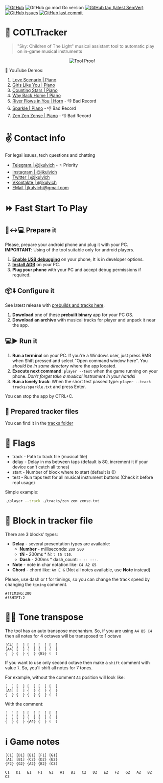 [![GitHub](https://img.shields.io/github/license/jkulvich/cotltracker)](https://github.com/jkulvich/COTLTracker/blob/master/LICENSE)
![GitHub go.mod Go version](https://img.shields.io/github/go-mod/go-version/jkulvich/cotltracker)
[![GitHub tag (latest SemVer)](https://img.shields.io/github/v/tag/jkulvich/cotltracker)](https://github.com/jkulvich/COTLTracker/releases)
[![GitHub issues](https://img.shields.io/github/issues/jkulvich/cotltracker)](https://github.com/jkulvich/COTLTracker/issues)
[![GitHub last commit](https://img.shields.io/github/last-commit/jkulvich/cotltracker)](https://github.com/jkulvich/COTLTracker/commits/master)

# :space_invader: COTLTracker
> "Sky: Children of The Light" musical assistant tool to automatic play on in-game musical instruments

<div style="text-align: center">
    <img alt="Tool Proof" src="./assets/proof2.gif">
</div>

:eyes: YouTube Demos:
1. [Love Scenario | Piano](https://youtu.be/ejYJq7mixME)
2. [Girls Like You | Piano](https://youtu.be/8W7AQtnZh0k)
3. [Counting Stars | Piano](https://youtu.be/JMDFZYuwwz8)
4. [Way Back Home | Piano](https://youtu.be/OMZEtMOoTOI)
5. [River Flows in You | Horn](https://www.youtube.com/watch?v=-RD3mvBv8M8) - :-1: Bad Record
6. [Sparkle | Piano](https://www.youtube.com/watch?v=9vW_sGyi8EE) - :-1: Bad Record
7. [Zen Zen Zense | Piano](https://www.youtube.com/watch?v=WTTuqxaN5xg) - :-1: Bad Record

# :v: Contact info
For legal issues, tech questions and chatting

- [Telegram | @jkulvich](https://t.me/jkulvich) - :star: Priority
- [Instagram | @ijkulvich](https://instagram.com/ijkulvich)
- [Twitter | @jkulvich](https://twitter.com/jkulvich)
- [VKontakte | @jkulvich](https://vk.com/jkulvich)
- [EMail | jkulvichi@gmail.com](mailto:jkulvichi@gmail.com)

# :fast_forward: Fast Start To Play

## :iphone::left_right_arrow::computer: Prepare it
Please, prepare your android phone and plug it with your PC.  
**IMPORTANT**: Using of the tool suitable only for android players.
1. [**Enable USB debugging**](https://www.phonearena.com/news/How-to-enable-USB-debugging-on-Android_id53909) on your phone, It is in developer options.
2. [**Install ADB**](https://www.xda-developers.com/install-adb-windows-macos-linux/) on your PC.
3. **Plug your phone** with your PC and accept debug permissions if required.

## :package::arrow_down: Configure it
See latest release with [prebuilds and tracks here](https://github.com/jkulvich/COTLTracker/releases).
1. **Download** one of these **prebuilt binary** app for your PC OS.
2. **Download an archive** with musical tracks for player and unpack it near the app.

## :computer::arrow_forward: Run it
1. **Run a terminal** on your PC. If you're a Windows user, just press RMB when Shift pressed and select "Open command window here". You _should be in same directory_ where the app located.
2. **Execute next command**: `player --test` when the game running on your phone. _Don't forget take a musical instrument in your hands!_
3. **Run a lovely track**: When the short test passed type: `player --track tracks/sparkle.txt` and press Enter.

You can stop the app by CTRL+C.

## :musical_note: Prepared tracker files

You can find it in the [tracks folder](./tracks)

# :checkered_flag: Flags

- track - Path to track file (musical file)
- delay - Delay in ms between taps (default is 80, increment it if your device can't catch all tones)
- start - Number of block where to start (default is 0)
- test - Run taps test for all musical instrument buttons (Check it before real usage)

Simple example:
```bash
./player --track ./tracks/zen_zen_zense.txt
```

# :1234: Block in tracker file

There are 3 blocks' types:
- **Delay** - several presentation types are available:
    - **Number** - milliseconds: `200 500`
    - **tN** - 200ms * N: `t t5 t10`.        
    - **Dash** - 200ms * dash_count: `- -- ---`.        
- **Note** - note in char notation like: `C4 A2 G5`
- **Chord** - chord like: `Am E G` (Not all notes available, use **Note** instead)

Please, use dash or t for timings, so you can change
the track speed by changing the `timing` comment.

```
#!TIMING:200
#!SHIFT:2
```

# :arrow_up_small::arrow_down_small: Tone transpose

The tool has an auto transpose mechanism.
So, if you are using `A4 B5 C4` then all notes for 4 octaves will be
transposed to 1 octave
```
[C4] [  ] [  ] [  ] [  ]
[A4] [  ] {  } {  } {  }
{  } {  } {  } {B5} (  )
```

If you want to use only second octave then make a `shift` comment
with value `7`. So, you'll shift all notes for 7 tones.

For example, without the comment `A4` position will look like:
```
[  ] [  ] [  ] [  ] [  ]
[A4] [  ] {  } {  } {  }
{  } {  } {  } {  } (  )
```
With the comment:
```
[  ] [  ] [  ] [  ] [  ]
[  ] [  ] {  } {  } {  }
{  } {  } {A4} {  } (  )
```

# :information_source: Game notes

```
[C1] [D1] [E1] [F1] [G1]
[A1] [B1] {C2} {D2} {E2}
{F2} {G2} {A2} {B2} (C3)
```

```
C1   D1   E1   F1   G1   A1   B1   C2   D2   E2   F2   G2   A2   B2   C3
``` 
